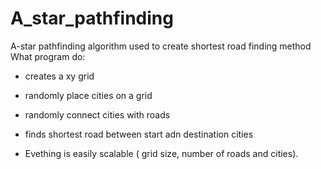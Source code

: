 # A_star_pathfinding
A-star pathfinding algorithm used to create shortest road finding method
What program do:
- creates a xy grid
- randomly place cities on a grid
- randomly connect cities with roads
- finds shortest road between start adn destination cities

- Evething is easily scalable ( grid size, number of roads and cities).
